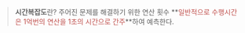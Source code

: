 > **시간복잡도**란?
> 주어진 문제를 해결하기 위한 연산 횟수
> **<font color="#c0504d">일반적으로 수행시간은 1억번의 연산을 1초의 시간으로 간주</font>**하여 예측한다.
